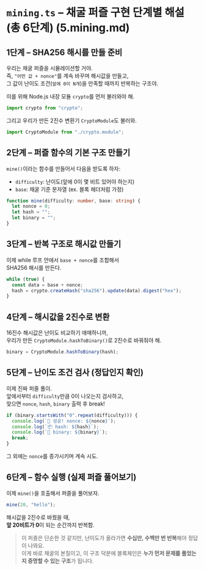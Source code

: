 # `mining.ts` – 채굴 퍼즐 구현 단계별 해설 (총 6단계) (5.mining.md)

## 1단계 – SHA256 해시를 만들 준비

우리는 채굴 퍼즐을 시뮬레이션할 거야.  
즉, `"어떤 값 + nonce"`를 계속 바꾸며 해시값을 만들고,  
그 값이 난이도 조건(`앞에 0이 N개`)을 만족할 때까지 반복하는 구조야.

이를 위해 Node.js 내장 모듈 `crypto`를 먼저 불러와야 해.

```ts
import crypto from "crypto";
```

그리고 우리가 만든 2진수 변환기 `CryptoModule`도 불러와.

```ts
import CryptoModule from "./crypto.module";
```

## 2단계 – 퍼즐 함수의 기본 구조 만들기

`mine()`이라는 함수를 만들어서 다음을 받도록 하자:

- `difficulty`: 난이도(앞에 0이 몇 비트 있어야 하는지)
- `base`: 채굴 기준 문자열 (ex. 블록 헤더처럼 가정)

```ts
function mine(difficulty: number, base: string) {
  let nonce = 0;
  let hash = "";
  let binary = "";
}
```

## 3단계 – 반복 구조로 해시값 만들기

이제 while 루프 안에서 `base + nonce`를 조합해서  
SHA256 해시를 만든다.

```ts
while (true) {
  const data = base + nonce;
  hash = crypto.createHash("sha256").update(data).digest("hex");
}
```

## 4단계 – 해시값을 2진수로 변환

16진수 해시값은 난이도 비교하기 애매하니까,  
우리가 만든 `CryptoModule.hashToBinary()`로 2진수로 바꿔줘야 해.

```ts
binary = CryptoModule.hashToBinary(hash);
```

## 5단계 – 난이도 조건 검사 (정답인지 확인)

이제 진짜 퍼즐 풀이.  
앞에서부터 `difficulty`만큼 0이 나오는지 검사하고,  
맞으면 `nonce`, `hash`, `binary` 출력 후 break!

```ts
if (binary.startsWith("0".repeat(difficulty))) {
  console.log(`🎉 성공! nonce: ${nonce}`);
  console.log(`📦 hash: ${hash}`);
  console.log(`🔢 binary: ${binary}`);
  break;
}
```

그 외에는 `nonce`를 증가시키며 계속 시도.

## 6단계 – 함수 실행 (실제 퍼즐 풀어보기)

이제 `mine()`을 호출해서 퍼즐을 풀어보자.

```ts
mine(20, "hello");
```

해시값을 2진수로 바꿨을 때,  
**앞 20비트가 0**이 되는 순간까지 반복함.

> 이 퍼즐은 단순한 것 같지만, 난이도가 올라가면 **수십만, 수백만 번 반복**해야 정답이 나와요.  
> 이게 바로 채굴의 본질이고, 이 구조 덕분에 블록체인은 **누가 먼저 문제를 풀었는지 증명할 수 있는 구조**가 됩니다.
